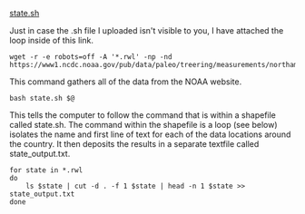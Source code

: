 
[state.sh](./state.sh)

Just in case the .sh file I uploaded isn't visible to you, I have attached the loop inside of this link.
`
`
`
`
```
wget -r -e robots=off -A '*.rwl' -np -nd https://www1.ncdc.noaa.gov/pub/data/paleo/treering/measurements/northamerica/usa/
```
This command gathers all of the data from the NOAA website.

```
bash state.sh $@
```
This tells the computer to follow the command that is within a shapefile called state.sh. The command within the shapefile is a loop (see below) isolates the name and first line of text for each of the data locations around the country. It then deposits the results in a separate textfile called state_output.txt.

```
for state in *.rwl
do
	ls $state | cut -d . -f 1 $state | head -n 1 $state >> state_output.txt
done
```
